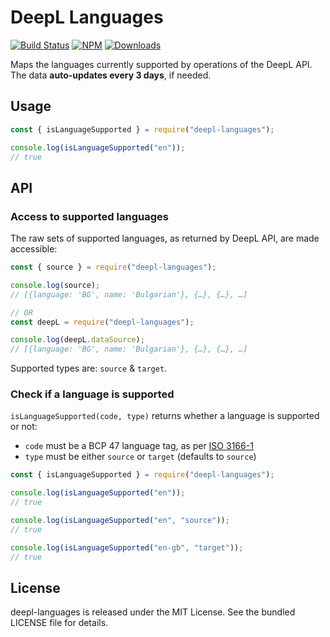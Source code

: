 # DeepL Languages

[![Build Status](https://github.com/eliottvincent/deepl-languages/actions/workflows/action.yml/badge.svg)](https://github.com/eliottvincent/deepl-languages/actions) [![NPM](https://img.shields.io/npm/v/deepl-languages.svg)](https://www.npmjs.com/package/deepl-languages) [![Downloads](https://img.shields.io/npm/dt/deepl-languages.svg)](https://www.npmjs.com/package/deepl-languages)

Maps the languages currently supported by operations of the DeepL API. The data **auto-updates every 3 days**, if needed.


## Usage

```js
const { isLanguageSupported } = require("deepl-languages");

console.log(isLanguageSupported("en"));
// true
```


## API

### Access to supported languages

The raw sets of supported languages, as returned by DeepL API, are made accessible:

```js
const { source } = require("deepl-languages");

console.log(source);
// [{language: 'BG', name: 'Bulgarian'}, {…}, {…}, …]

// OR
const deepL = require("deepl-languages");

console.log(deepL.dataSource);
// [{language: 'BG', name: 'Bulgarian'}, {…}, {…}, …]
```
Supported types are: `source` & `target`.

### Check if a language is supported
`isLanguageSupported(code, type)` returns whether a language is supported or not:
* `code` must be a BCP 47 language tag, as per [ISO 3166-1](https://en.wikipedia.org/wiki/ISO_3166-1)
* `type` must be either `source` or `target` (defaults to `source`)

```js
const { isLanguageSupported } = require("deepl-languages");

console.log(isLanguageSupported("en"));
// true

console.log(isLanguageSupported("en", "source"));
// true

console.log(isLanguageSupported("en-gb", "target"));
// true
```


## License

deepl-languages is released under the MIT License. See the bundled LICENSE file for details.
